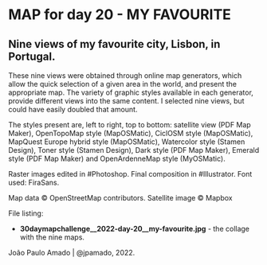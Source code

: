 <h1>MAP for day 20 - MY FAVOURITE</h1>
<h2>Nine views of my favourite city, Lisbon, in Portugal.</h2>
<p>These nine views were obtained through online map generators, which allow the quick selection of a given area in the world, and present the appropriate map. The variety of graphic styles available in each generator, provide different views into the same content. I selected nine views, but could have easily doubled that amount.</p>
<p>The styles present are, left to right, top to bottom: satellite view (PDF Map Maker), OpenTopoMap style (MapOSMatic), CiclOSM style (MapOSMatic),
MapQuest Europe hybrid style (MapOSMatic), Watercolor style (Stamen Design), Toner style (Stamen Design), Dark style (PDF Map Maker), Emerald style 
(PDF Map Maker) and OpenArdenneMap style (MyOSMatic).</p>
<p>Raster images edited in #Photoshop. Final composition in #Illustrator. Font used: FiraSans.</p>
<p>Map data © OpenStreetMap contributors. Satellite image © Mapbox</p>
<p>File listing:</p>
<ul>
  <li><b>30daymapchallenge__2022-day-20__my-favourite.jpg</b> - the collage with the nine maps.</li>
  </ul>
<p>João Paulo Amado | @jpamado, 2022.</p>
